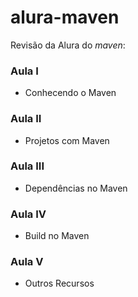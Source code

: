 # alura-maven

Revisão da Alura do *maven*:

### Aula I
* Conhecendo o Maven

### Aula II
* Projetos com Maven

### Aula III
* Dependências no Maven

### Aula IV
* Build no Maven

### Aula V
* Outros Recursos
